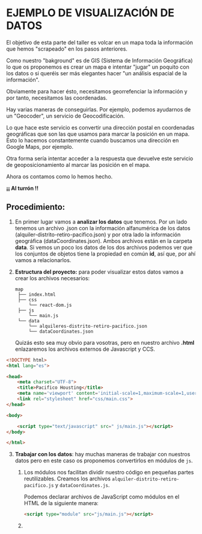# EJEMPLO DE VISUALIZACIÓN DE DATOS

El objetivo de esta parte del taller es volcar en un mapa toda la información que hemos "scrapeado" en los pasos anteriores.

Como nuestro "bakground" es de GIS (Sistema de Información Geográfica) lo que os proponemos es crear un mapa e intentar "jugar" un poquito con los datos o si queréis ser más elegantes hacer "un análisis espacial de la información".

Obviamente para hacer ésto, necesitamos georrefenciar la información y por tanto, necesitamos las coordenadas.

Hay varias maneras de conseguirlas. Por ejemplo, podemos ayudarnos de un "Geocoder", un servicio de Geocodificación. 

Lo que hace este servicio es convertir una dirección postal en coordenadas geográficas que son las que usamos para marcar la posición en un mapa. Esto lo hacemos constantemente cuando buscamos una dirección en Google Maps, por ejemplo. 

Otra forma sería intentar acceder a la respuesta que devuelve este servicio de geoposicionamiento al marcar las posición en el mapa.

Ahora os contamos como lo hemos hecho.

**¡¡ Al turrón !!**

## Procedimiento:
1. En primer lugar vamos a **analizar los datos** que tenemos. Por un lado tenemos un archivo .json con la información alfanumérica de los datos (alquiler-distrito-retiro-pacifico.json) y por otra lado la información geográfica (dataCoordinates.json). Ambos archivos están en la carpeta **data**.
Si vemos un poco los datos de los dos archivos podemos ver que los conjuntos de objetos tiene la propiedad en común **id**, así que, por ahí vamos a relacionarlos.
2. **Estructura del proyecto:**  para poder visualizar estos datos vamos a crear los archivos necesarios:

   ```
   map
    ├── index.html
    ├── css
        └── react-dom.js
    ├── js
        └── main.js 
    └── data
        └── alquileres-distrito-retiro-pacifico.json
        └── dataCoordinates.json
   ```
   Quizás esto sea muy obvio para vosotras, pero en nuestro archivo **.html** enlazaremos los archivos externos de Javascript y CCS.


```html
<!DOCTYPE html>
<html lang="es">

<head>
    <meta charset="UTF-8">
    <title>Pacifico Housting</title>
    <meta name='viewport' content='initial-scale=1,maximum-scale=1,user-scalable=no' />
    <link rel="stylesheet" href="css/main.css">
</head>

<body>

    <script type="text/javascript" src=" js/main.js"></script>
</body>

</html>
```
3. **Trabajar con los datos**: hay muchas maneras de trabajar con nuestros datos pero en este caso os proponemos convertirlos en módulos de `js`. 

   1. Los módulos nos facilitan dividir nuestro código en pequeñas partes reutilizables. Creamos los archivos `alquiler-distrito-retiro-pacifico.js` y `dataCoordinates.js`.

      Podemos declarar archivos de JavaScript como módulos en el HTML de la siguiente manera:
      ```html
      <script type="module" src="js/main.js"></script>
      ```
   2.








